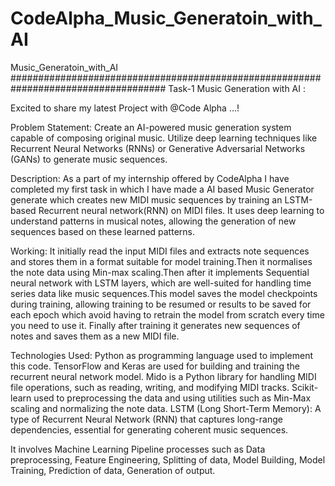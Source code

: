 # CodeAlpha_Music_Generatoin_with_AI
Music_Generatoin_with_AI
####################################################################################
Task-1 Music Generation with AI :

Excited to share my latest Project with @Code Alpha …!

Problem Statement:
Create an AI-powered music generation system capable of composing original music. Utilize deep learning techniques like Recurrent Neural Networks (RNNs) or Generative Adversarial Networks (GANs) to generate music sequences.

Description:
As a part of my internship offered by CodeAlpha I have completed my first task in which I have made a AI based Music Generator generate which creates new MIDI music sequences by training an LSTM-based Recurrent neural network(RNN) on MIDI files. It uses deep learning to understand patterns in musical notes, allowing the generation of new sequences based on these learned patterns.

Working:
It initially read the input MIDI files and extracts note sequences and stores them in a format suitable for model training.Then it normalises the note data using Min-max scaling.Then after it implements Sequential neural network with LSTM layers, which are well-suited for handling time series data like music sequences.This model saves the model checkpoints during training, allowing training to be resumed or results to be saved for each epoch which avoid having to retrain the model from scratch every time you need to use it. Finally after training it generates new sequences of notes and saves them as a new MIDI file. 

Technologies Used:
Python as programming language used to implement this code.
TensorFlow and Keras are used for building and training the recurrent neural network model. 
Mido is a Python library for handling MIDI file operations, such as reading, writing, and modifying MIDI tracks.
Scikit-learn used to preprocessing the data and using utilities such as Min-Max scaling and normalizing the note data.
LSTM (Long Short-Term Memory): A type of Recurrent Neural Network (RNN) that captures long-range dependencies, essential for generating coherent music sequences.

It involves Machine Learning Pipeline processes such as Data preprocessing, Feature Engineering, Splitting of data, Model Building, Model Training, Prediction of data, Generation of output.
